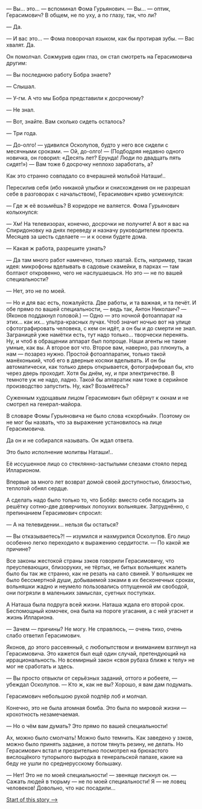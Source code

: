 — Вы… это… — вспоминал Фома Гурьянович. — Вы… — оптик, Герасимович? В общем, не по уху, а по глазу, так, что ли?

— Да.

— И вас это… — Фома поворочал языком, как бы протирая зубы. — Вас хвалят. Да.

Он помолчал. Сожмурив один глаз, он стал смотреть на Герасимовича другим:

— Вы последнюю работу Бобра знаете?

— Слышал.

— У-гм. А что мы Бобра представили к досрочному?

— Не знал.

— Вот, знайте. Вам сколько сидеть осталось?

— Три года.

— До-олго! — удивился Осколупов, будто у него все сидели с месячными сроками. — Ой, до-олго! — (Подбодряя недавно одного новичка, он говорил: «Десять лет? Ерунда! Люди по двадцать пять сидят!») — Вам тоже б досрочку неплохо заработать, а?

Как это странно совпадало со вчерашней мольбой Наташи!..

Пересилив себя (ибо никакой улыбки и снисхождения он не разрешал себе в разговорах с начальством), Герасимович криво усмехнулся:

— Где ж её возьмёшь? В коридоре не валяется. Фома Гурьянович колыхнулся:

— Хм! На телевизорах, конечно, досрочки не получите! А вот я вас на Спиридоновку на днях переведу и назначу руководителем проекта. Месяцев за шесть сделаете — и к осени будете дома.

— Какая ж работа, разрешите узнать?

— Да там много работ намечено, только хватай. Есть, например, такая идея: микрофоны вделывать в садовые скамейки, в парках — там болтают откровенно, чего не наслушаешься. Но это — не по вашей специальности?

— Нет, это не по моей.

— Но и для вас есть, пожалуйста. Две работы, и та важная, и та печёт. И обе прямо по вашей специальности, — ведь так, Антон Николаич? — (Яконов поддакнул головой.) — Одно — это ночной фотоаппарат на этих… как их… ультра-красных лучах. Чтоб значит ночью вот на улице сфотографировать человека, с кем он идёт, а он бы и до смерти не знал. Заграницей уже намётки есть, тут надо только… творчески перенять. Ну, и чтоб в обращении аппарат был попроще. Наши агенты не такие умные, как вы. А второе вот что. Второе вам, наверно, раз плюнуть, а нам — позарез нужно. Простой фотоаппаратик, только такой манёхонький, чтоб его в дверные косяки вделывать. И он бы автоматически, как только дверь открывается, фотографировал бы, кто через дверь проходит. Хотя бы днём, ну, и при электричестве. В темноте уж не надо, ладно. Такой бы аппаратик нам тоже в серийное производство запустить. Ну, как? Возьмётесь?

Суженным худощавым лицом Герасимович был обёрнут к окнам и не смотрел на генерал-майора.

В словаре Фомы Гурьяновича не было слова «скорбный». Поэтому он не мог бы назвать, что за выражение установилось на лице Герасимовича.

Да он и не собирался называть. Он ждал ответа.

Это было исполнение молитвы Наташи!..

Её иссушенное лицо со стеклянно-застылыми слезами стояло перед Илларионом.

Впервые за много лет возврат домой своей доступностью, близостью, теплотой обнял сердце.

А сделать надо было только то, что Бобёр: вместо себя посадить за решётку сотню-две доверчивых лопоухих вольняшек. Затруднённо, с препинанием Герасимович спросил:

— А на телевидении… нельзя бы остаться?

— Вы отказываетесь?! — изумился и нахмурился Осколупов. Его лицо особенно легко переходило к выражению сердитости. — По какой же причине?

Все законы жестокой страны зэков говорили Герасимовичу, что преуспевающих, близоруких, не тёртых, не битых вольняшек жалеть было бы так же странно, как не резать на сало свиней. У вольняшек не было бессмертной души, добываемой зэками в их бесконечных сроках, вольняшки жадно и неумело пользовались отпущенной им свободой, они погрязли в маленьких замыслах, суетных поступках.

А Наташа была подруга всей жизни. Наташа ждала его второй срок. Беспомощный комочек, она была на пороге угасания, а с ней угаснет и жизнь Иллариона.

— Зачем — причины? Не могу. Не справлюсь, — очень тихо, очень слабо ответил Герасимович.

Яконов, до этого рассеянный, с любопытством и вниманием взглянул на Герасимовича. Это кажется был ещё один случай, претендующий на иррациональность. Но всемирный закон «своя рубаха ближе к телу» не мог не сработать и здесь.

— Вы просто отвыкли от серьёзных заданий, оттого и робеете, — убеждал Осколупов. — Кто ж, как не вы? Хорошо, я вам дам подумать.

Герасимович небольшою рукой подпёр лоб и молчал.

Конечно, это не была атомная бомба. Это была по мировой жизни — крохотность незамечаемая.

— Но о чём вам думать? Это прямо по вашей специальности!

Ах, можно было смолчать! Можно было темнить. Как заведено у зэков, можно было принять задание, а потом тянуть резину, не делать. Но Герасимович встал и презрительно посмотрел на брюхастого вислощёкого тупорылого выродка в генеральской папахе, какие на беду не ушли по среднерусскому большаку.

— Нет! Это не по моей специальности! — звеняще пискнул он. — Сажать людей в тюрьму — не по моей специальности! Я — не ловец человеков! Довольно, что нас посадили…

[Start of this story -->](https://github.com/AdamSkywalker/literature/blob/master/citations/ru/%D0%A1%D0%BE%D0%BB%D0%B6%D0%B5%D0%BD%D0%B8%D1%86%D1%8B%D0%BD/%D0%92%20%D0%BA%D1%80%D1%83%D0%B3%D0%B5%20%D0%BF%D0%B5%D1%80%D0%B2%D0%BE%D0%BC/20%20-%20%D0%93%D0%B5%D1%80%D0%B0%D1%81%D0%B8%D0%BC%D0%BE%D0%B2%D0%B8%D1%87%D0%B8.md)